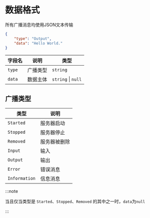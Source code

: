 # 数据格式

所有广播消息均使用JSON文本传输

```json
{
    "type": "Output",
    "data": "Hello World."
}
```

| 字段名 | 说明     | 类型               |
| ------ | -------- | ------------------ |
| `type` | 广播类型 | `string`           |
| `data` | 数据主体 | `string` \| `null` |

## 广播类型

| 类型          | 说明         |
| ------------- | ------------ |
| `Started`     | 服务器启动   |
| `Stopped`     | 服务器停止   |
| `Removed`     | 服务器被删除 |
| `Input`       | 输入         |
| `Output`      | 输出         |
| `Error`       | 错误消息     |
| `Information` | 信息消息     |

:::note

当且仅当类型是 `Started`、`Stopped`、`Removed` 的其中之一时，`data`为`null`

:::
